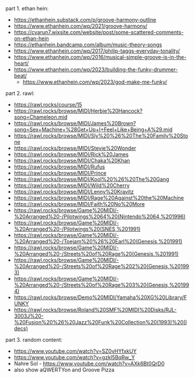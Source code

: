 part 1. ethan hein:
- https://ethanhein.substack.com/p/groove-harmony-outline
- https://www.ethanhein.com/wp/2021/groove-harmony/
- https://cvarun7.wixsite.com/website/post/some-scattered-comments-on-ethan-hein
- https://ethanhein.bandcamp.com/album/music-theory-songs
- https://www.ethanhein.com/wp/2017/philip-taggs-everyday-tonality/
- https://www.ethanhein.com/wp/2016/musical-simple-groove-is-in-the-heart/
- https://www.ethanhein.com/wp/2023/building-the-funky-drummer-beat/
  - https://www.ethanhein.com/wp/2023/god-make-me-funky/

part 2. rawl:
- https://rawl.rocks/course/15
- https://rawl.rocks/browse/MIDI/Herbie%20Hancock?song=Chameleon.mid
- https://rawl.rocks/browse/MIDI/James%20Brown?song=Sex+Machine+%28Get+Up+I+Feel+Like+Being+A%29.mid
- https://rawl.rocks/browse/MIDI/Sly%20%26%20The%20Family%20Stone
- https://rawl.rocks/browse/MIDI/Stevie%20Wonder
- https://rawl.rocks/browse/MIDI/Rick%20James
- https://rawl.rocks/browse/MIDI/Chaka%20Khan
- https://rawl.rocks/browse/MIDI/Rufus
- https://rawl.rocks/browse/MIDI/Prince
- https://rawl.rocks/browse/MIDI/Kool%20%26%20The%20Gang
- https://rawl.rocks/browse/MIDI/Wild%20Cherry
- https://rawl.rocks/browse/MIDI/Lenny%20Kravitz
- https://rawl.rocks/browse/MIDI/Rage%20Against%20the%20Machine
- https://rawl.rocks/browse/MIDI/Faith%20No%20More
- https://rawl.rocks/browse/Game%20MIDI/-%20Arranged%20-/Pilotwings%2064%20(Nintendo%2064,%201996)
- https://rawl.rocks/browse/Game%20MIDI/-%20Arranged%20-/Pilotwings%20(SNES,%201991)
- https://rawl.rocks/browse/Game%20MIDI/-%20Arranged%20-/Toejam%20%26%20Earl%20(Genesis,%201991)
- https://rawl.rocks/browse/Game%20MIDI/-%20Arranged%20-/Streets%20of%20Rage%20(Genesis,%201991)
- https://rawl.rocks/browse/Game%20MIDI/-%20Arranged%20-/Streets%20of%20Rage%202%20(Genesis,%201993)
- https://rawl.rocks/browse/Game%20MIDI/-%20Arranged%20-/Streets%20of%20Rage%203%20(Genesis,%201994)
- https://rawl.rocks/browse/Demo%20MIDI/Yamaha%20XG%20Library/FUNKY
- https://rawl.rocks/browse/Roland%20SMF%20MIDI%20Disks/RJL-3003J%20-%20Fusion%20%26%20Jazz%20Funk%20Collection%20(1993)%20(Idecs)

part 3. random content:
- https://www.youtube.com/watch?v=SZ0vHYfxkUY
- https://www.youtube.com/watch?v=gzkI5BqRw_Y
- Nahre Sol - https://www.youtube.com/watch?v=AXk6Bt0QrD0
- also show aQWERTYon and Groove Pizza
